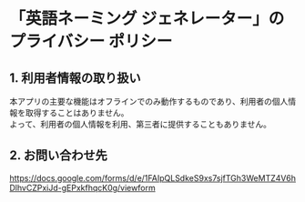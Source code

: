 # 「英語ネーミング ジェネレーター」のプライバシー ポリシー

## 1. 利用者情報の取り扱い
本アプリの主要な機能はオフラインでのみ動作するものであり、利用者の個人情報を取得することはありません。<br>
よって、利用者の個人情報を利用、第三者に提供することもありません。

## 2. お問い合わせ先
https://docs.google.com/forms/d/e/1FAIpQLSdkeS9xs7sjfTGh3WeMTZ4V6hDlhvCZPxiJd-gEPxkfhqcK0g/viewform
